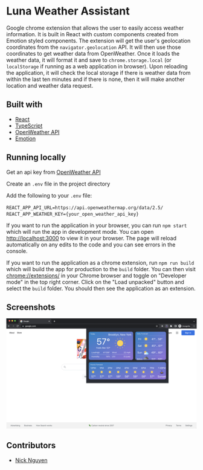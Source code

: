 # Luna Weather Assistant

Google chrome extension that allows the user to easily access weather information. It is built in React with custom components created from Emotion styled components. The extension will get the user's geolocation coordinates from the `navigator.geolocation` API. It will then use those coordinates to get weather data from OpenWeather. Once it loads the weather data, it will format it and save to `chrome.storage.local` (or `localStorage` if running as a web application in browser). Upon reloading the application, it will check the local storage if there is weather data from within the last ten minutes and if there is none, then it will make another location and weather data request.

## Built with

- [React](https://reactjs.org/)
- [TypeScript](https://www.typescriptlang.org/)
- [OpenWeather API](https://openweathermap.org/api)
- [Emotion](https://emotion.sh/docs/styled)

## Running locally

Get an api key from [OpenWeather API](https://openweathermap.org/api)

Create an `.env` file in the project directory

Add the following to your `.env` file:

`REACT_APP_API_URL=https://api.openweathermap.org/data/2.5/` \
`REACT_APP_WEATHER_KEY={your_open_weather_api_key}`

If you want to run the application in your browser, you can run `npm start` which will run the app in development mode. You can open [http://localhost:3000](http://localhost:3000) to view it in your browser. The page will reload automatically on any edits to the code and you can see errors in the console.

If you want to run the application as a chrome extension, run `npm run build` which will build the app for production to the `build` folder. You can then visit [chrome://extensions/](chrome://extensions/) in your Chrome browser and toggle on "Developer mode" in the top right corner. Click on the "Load unpacked" button and select the `build` folder. You should then see the application as an extension.

## Screenshots

<img src="readme_images/open_extension.png" alt="Location Weather" width="600"/>

## Contributors

- [Nick Nguyen](https://github.com/nguyennick197)
